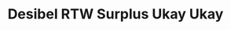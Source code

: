 ---
title: "Desibel RTW Surplus Ukay Ukay"
url: /cainta/desibel-rtw-surplus-ukay-ukay/
shop: clothes
---